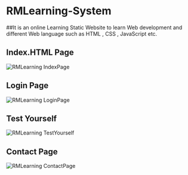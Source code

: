 # RMLearning-System
##It is an online Learning Static Website to learn Web development and different Web language such as HTML , CSS , JavaScript etc. 

## Index.HTML Page
![RMLearning IndexPage](https://user-images.githubusercontent.com/92742868/163927504-fe61a8a9-8a1e-4569-a611-3cef513702bd.png)

## Login Page
![RMLearning LoginPage](https://user-images.githubusercontent.com/92742868/163931281-35d92722-22e4-445b-b1c3-4482a1916baf.png)

## Test Yourself
![RMLearning TestYourself](https://user-images.githubusercontent.com/92742868/163935946-1a843db5-b0fa-426c-baa5-433b1cb000b9.png)

## Contact Page
![RMLearning ContactPage](https://user-images.githubusercontent.com/92742868/163936151-fb57ff85-8a51-4f9a-8765-8bd4057e0bdb.png)
